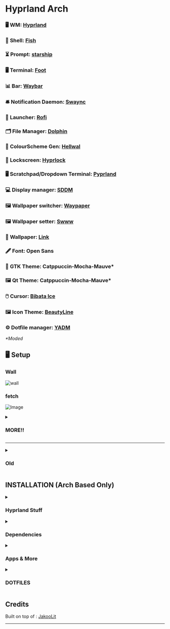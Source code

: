 # Hyprland Arch

### 🖥️ **WM**: [Hyprland](https://github.com/hyprwm/Hyprland)  
### 🐚 **Shell**: [Fish](https://github.com/fish-shell/fish-shell)  
### ⏳ **Prompt**: [starship](https://github.com/starship/starship)  
### 🖥️ **Terminal**: [Foot](https://codeberg.org/dnkl/foot)  
### 📊 **Bar**: [Waybar](https://github.com/Alexays/Waybar)  
### 🛎️ **Notification Daemon**: [Swaync](https://github.com/ErikReider/SwayNotificationCenter)  
### 🚀 **Launcher**: [Rofi](https://github.com/davatorium/rofi)  
### 🗂️ **File Manager**: [Dolphin](https://github.com/KDE/dolphin)  
### 🎨 **ColourScheme Gen**: [Hellwal](https://github.com/danihek/hellwal)  
### 🔐 **Lockscreen**: [Hyprlock](https://github.com/hyprwm/hyprlock)  
### 🖥️ **Scratchpad/Dropdown Terminal**: [Pyprland](https://github.com/hyprland-community/pyprland)  
### 💻 **Display manager**: [SDDM](https://github.com/sddm/sddm)  
### 🖼️ **Wallpaper switcher**: [Waypaper](https://github.com/anufrievroman/waypaper)  
### 🖼️ **Wallpaper setter**: [Swww](https://github.com/LGFae/swww)  
### 🌄 **Wallpaper**: [Link](https://github.com/SherLock707/hyprland_dot_yadm/tree/main/Pictures/wallpapers)  
### 🖋️ **Font**: Open Sans  
### 🎨 **GTK Theme**: Catppuccin-Mocha-Mauve*  
### 🖼️ **Qt Theme**: Catppuccin-Mocha-Mauve*  
### 🖱️ **Cursor**: [Bibata Ice](https://github.com/ful1e5/Bibata_Cursor)  
### 🖼️ **Icon Theme**: [BeautyLine](https://github.com/gvolpe/BeautyLine)
### ⚙️ **Dotfile manager**: [YADM](https://github.com/yadm-dev/yadm)
_*Moded_

## 🖥️ Setup
### Wall
![wall](https://github.com/user-attachments/assets/a9dd667a-ff6f-4756-8de2-412ee192b340)

### fetch
![Image](https://github.com/user-attachments/assets/4b6fbc21-5a52-4a67-a0bf-5a0f80790124)

<details>
<summary><h3>MORE!!</h3></summary>

### Home
![home](https://github.com/user-attachments/assets/a9dd667a-ff6f-4756-8de2-412ee192b340)

### lockscreen
![lock](https://github.com/user-attachments/assets/0880ac40-a7c7-46a6-a873-e3ffa3ad7621)

### Term
![terms](https://github.com/user-attachments/assets/7d0c8232-8c2a-4991-a54c-be4552ce3b09)

### Games
![lutris](https://github.com/user-attachments/assets/1851bf2f-524d-4e0c-a0e7-8e704014042b)

### Dev
![obs_vscode](https://github.com/user-attachments/assets/b1c9ad73-38ed-41bd-8386-cb45b4ad2ab9)

### Misc1
![mix1](https://github.com/user-attachments/assets/ddfada4c-11e8-4f6e-878e-80750f670fdc)

### Misc2
![mix2](https://github.com/user-attachments/assets/77ecafde-563c-4643-a704-fe1890974d03)
</details>

---

<details>
<summary><h3>Old</h3></summary>

![rice1](https://github.com/SherLock707/hyprland_itachi/assets/26952545/a2f9d5a2-1f47-4445-a09e-06ae6b0e5dd1)

![rice2](https://github.com/SherLock707/hyprland_itachi/assets/26952545/ca1611ac-43aa-4765-9bfc-872f0b715449)

![rice3](https://github.com/SherLock707/hyprland_itachi/assets/26952545/a6a82e2e-a45b-4ea6-acd0-3ee5b38d3cca)

</details>

## INSTALLATION (Arch Based Only)


<div align="left">

<details>
<summary><h3>Hyprland Stuff</h3></summary>

###### To get started, let's make sure we have all the necessary prerequisites. In this case, I'm using Paru as the AUR helper, but keep in mind that your system may require a different approach.

- Installation using paru

```sh
## Hyprland Stuff
paru -S hyprland-git hyprpicker-git waybar-git \
dunst nwg-look wf-recorder wlogout wlsunset
```

</details>

<details>
<summary><h3>Dependencies</h3></summary>

- Installation using paru

```sh
## Dependencies
pacman -S <>
```

</details>

<details>
<summary><h3>Apps & More</h3></summary>

```sh
## CLI & Tools
pacman -S btop cava  
```

```sh
## Browser & File Explorer
paru -S brave-bin file-roller noto-fonts noto-fonts-cjk  \
noto-fonts-emoji 
```

```sh
# Theme Based
paru -S catppuccin-gtk-theme-macchiato catppuccin-gtk-theme-mocha papirus-icon-theme sddm-git swaylock-effects-git kvantum kvantum-theme-catppuccin-git
```

```sh
# Hardware
paru -S catppuccin-gtk-theme-macchiato catppuccin-gtk-theme-mocha papirus-icon-theme sddm-git swaylock-effects-git kvantum kvantum-theme-catppuccin-git
```

</details>

</div>

<div align="left">

<details>
<summary><h3>DOTFILES</h3></summary>

```sh
git clone https://github.com/SherLock707/hyprland_dot_yadm $HOME/Downloads/hyprland_dot_yadm/
cd $HOME/Downloads/hyprland_dot_yadm/
rsync -avxHAXP --exclude '.git*' .* ~/
```
</details>
</div>

## Credits

Built on top of : [JakooLit](https://github.com/JaKooLit/Hyprland-Dots)

---
